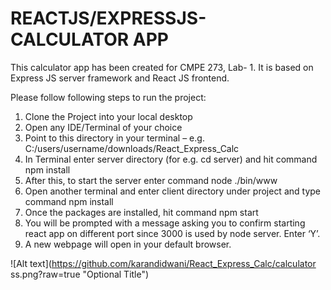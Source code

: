 <h1>REACTJS/EXPRESSJS- CALCULATOR APP</h1>

This calculator app has been created for CMPE 273, Lab- 1. It is based on Express JS server framework and React JS frontend. 

Please follow following steps to run the project:
1)	Clone the Project into your local desktop
2)	Open any IDE/Terminal of your choice
3)	Point to this directory in your terminal – e.g. C:/users/username/downloads/React_Express_Calc
4)	In Terminal enter server directory (for e.g. cd server) and hit command
npm install
5)	After this, to start the server enter command
node ./bin/www
6)	Open another terminal and enter client directory under project and type command
npm install
7)	Once the packages are installed, hit command 
npm start
8)	You will be prompted with a message asking you to confirm starting react app on different port since 3000 is used by node server. Enter ‘Y’.
9)	A new webpage will open in your default browser.

![Alt text](https://github.com/karandidwani/React_Express_Calc/calculator ss.png?raw=true "Optional Title")
